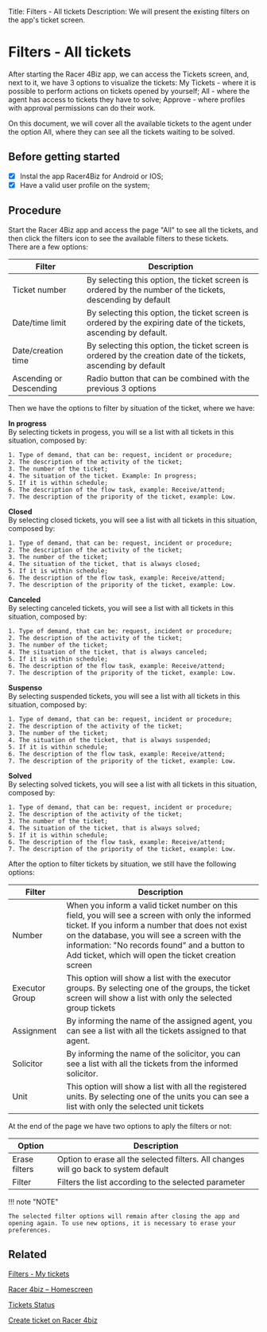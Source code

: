 Title: Filters - All tickets
Description: We will present the existing filters on the app's ticket screen.

# Filters - All tickets

After starting the Racer 4Biz app, we can access the Tickets screen, and, next to it, we have 3 options to visualize the tickets: My Tickets - where it is possible to perform actions on tickets opened by yourself; All - where the agent has access to tickets they have to solve; Approve - where profiles with approval permissions can do their work.

On this document, we will cover all the available tickets to the agent under the option All, where they can see all the tickets waiting to be solved.

## Before getting started

- [x] Instal the app Racer4Biz for Android or IOS;  
- [x] Have a valid user profile on the system;

## Procedure

Start the Racer 4Biz app and access the page "All" to see all the tickets, and then click the filters icon to see the available filters to these tickets.  
There are a few options:  

|Filter|Description|
|------|---------|
|Ticket number|By selecting this option, the ticket screen is ordered by the number of the tickets, descending by default|
|Date/time limit|By selecting this option, the ticket screen is ordered by the expiring date of the tickets, ascending by default.|
|Date/creation time|By selecting this option, the ticket screen is ordered by the creation date of the tickets, ascending by default|
|Ascending or Descending|Radio button that can be combined with the previous 3 options|

Then we have the options to filter by situation of the ticket, where we have:

**In progress**  
By selecting tickets in progess, you will se a list with all tickets in this situation, composed by:  
  
    1. Type of demand, that can be: request, incident or procedure;
    2. The description of the activity of the ticket;
    3. The number of the ticket;
    4. The situation of the ticket. Example: In progress;
    5. If it is within schedule;
    6. The description of the flow task, example: Receive/attend;
    7. The description of the pripority of the ticket, example: Low.
    
**Closed**  
By selecting closed tickets, you will see a list with all tickets in this situation, composed by:

    1. Type of demand, that can be: request, incident or procedure;
    2. The description of the activity of the ticket;
    3. The number of the ticket;
    4. The situation of the ticket, that is always closed;
    5. If it is within schedule;
    6. The description of the flow task, example: Receive/attend;
    7. The description of the pripority of the ticket, example: Low.
    
    
**Canceled**  
By selecting canceled tickets, you will see a list with all tickets in this situation, composed by:

    1. Type of demand, that can be: request, incident or procedure;
    2. The description of the activity of the ticket;
    3. The number of the ticket;
    4. The situation of the ticket, that is always canceled;
    5. If it is within schedule;
    6. The description of the flow task, example: Receive/attend;
    7. The description of the pripority of the ticket, example: Low.
    
**Suspenso**  
By selecting suspended tickets, you will see a list with all tickets in this situation, composed by:  

    1. Type of demand, that can be: request, incident or procedure;
    2. The description of the activity of the ticket;
    3. The number of the ticket;
    4. The situation of the ticket, that is always suspended;
    5. If it is within schedule;
    6. The description of the flow task, example: Receive/attend;
    7. The description of the pripority of the ticket, example: Low.
    
**Solved**  
By selecting solved tickets, you will see a list with all tickets in this situation, composed by:

    1. Type of demand, that can be: request, incident or procedure;
    2. The description of the activity of the ticket;
    3. The number of the ticket;
    4. The situation of the ticket, that is always solved;
    5. If it is within schedule;
    6. The description of the flow task, example: Receive/attend;
    7. The description of the pripority of the ticket, example: Low.
    
After the option to filter tickets by situation, we still have the following options:

|Filter|Description|
|------|---------|
|Number|When you inform a valid ticket number on this field, you will see a screen with only the informed ticket. If you inform a number that does not exist on the database, you will see a screen with the information: "No records found" and a button to Add ticket, which will open the ticket creation screen|
|Executor Group|This option will show a list with the executor groups. By selecting one of the groups, the ticket screen will show a list with only the selected group tickets|
|Assignment|By informing the name of the assigned agent, you can see a list with all the tickets assigned to that agent.|
|Solicitor|By informing the name of the solicitor, you can see a list with all the tickets from the informed solicitor.|
|Unit|This option will show a list with all the registered units. By selecting one of the units you can see a list with only the selected unit tickets|

At the end of the page we have two options to aply the filters or not:

|Option|Description|
|-----|---------|
|Erase filters| Option to erase all the selected filters. All changes will go back to system default|
|Filter|Filters the list according to the selected parameter|

!!! note "NOTE"

    The selected filter options will remain after closing the app and opening again. To use new options, it is necessary to erase your preferences.

## Related

[Filters - My tickets](/en-us/4biz-helium/additional-features/racer-4biz-app/my-tickets-filters.html) 

[Racer 4biz – Homescreen](/en-us/4biz-helium/additional-features/racer-4biz-app/racer-homescreen.html)

[Tickets Status](/en-us/4biz-helium/additional-features/racer-4biz-app/ticket-status-racer.html)

[Create ticket on Racer 4biz](/en-us/4biz-helium/additional-features/racer-4biz-app/create-ticket-racer.html)

